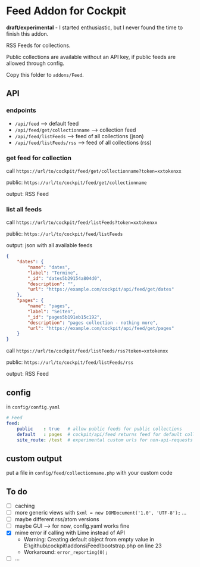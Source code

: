 # Feed Addon for Cockpit

**draft/experimental** - I started enthusiastic, but I never found the time to finish this addon.

RSS Feeds for collections.

Public collections are available without an API key, if public feeds are allowed through config.

Copy this folder to `addons/Feed`.

## API

### endpoints

* `/api/feed` --> default feed
* `/api/feed/get/collectionname` --> collection feed
* `/api/feed/listFeeds` --> feed of all collections (json)
* `/api/feed/listFeeds/rss` --> feed of all collections (rss)

### get feed for collection

call `https://url/to/cockpit/feed/get/collectionname?token=xxtokenxx`

public: `https://url/to/cockpit/feed/get/collectionname`

output: RSS Feed

### list all feeds

call `https://url/to/cockpit/feed/listFeeds?token=xxtokenxx`

public: `https://url/to/cockpit/feed/listFeeds`

output: json with all available feeds

```json
{
    "dates": {
        "name": "dates",
        "label": "Termine",
        "_id": "dates5b29154a804d0",
        "description": "",
        "url": "https://example.com/cockpit/api/feed/get/dates"
    },
    "pages": {
        "name": "pages",
        "label": "Seiten",
        "_id": "pages5b191eb15c192",
        "description": "pages collection - nothing more",
        "url": "https://example.com/cockpit/api/feed/get/pages"
    }
}
```

call `https://url/to/cockpit/feed/listFeeds/rss?token=xxtokenxx`

public: `https://url/to/cockpit/feed/listFeeds/rss`

output: RSS Feed

## config

in `config/config.yaml`

```yaml
# Feed
feed:
    public    : true   # allow public feeds for public collections
    default   : pages  # cockpit/api/feed returns feed for default collection
    site_route: /test  # experimental custom urls for non-api-requests
```

## custom output

put a file in `config/feed/collectionname.php` with your custom code

## To do

* [ ] caching
* [ ] more generic views with `$xml = new DOMDocument('1.0', 'UTF-8');` ...
* [ ] maybe different rss/atom versions
* [ ] maybe GUI --> for now, config.yaml works fine
* [x] mime error if calling with Lime instead of API
  * Warning: Creating default object from empty value in E:\github\cockpit\addons\Feed\bootstrap.php on line 23
  * Workaround: `error_reporting(0);`
* [ ] ...
